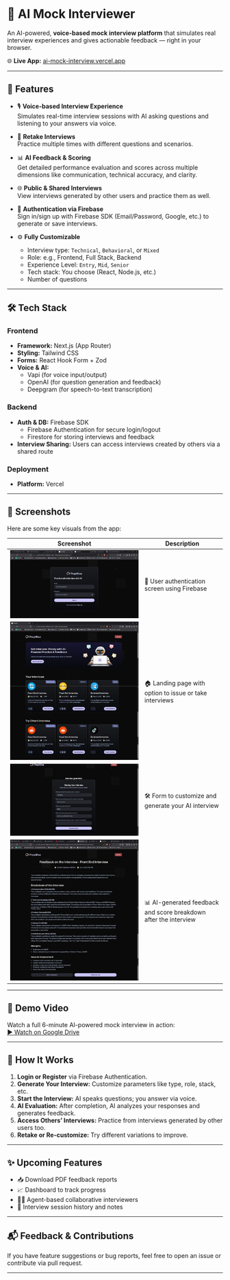 # 🎤 AI Mock Interviewer

An AI-powered, **voice-based mock interview platform** that simulates real interview experiences and gives actionable feedback — right in your browser.

🌐 **Live App:** [ai-mock-interview.vercel.app](https://ai-mock-interview-a8r3qg1s9-rudra-1509s-projects.vercel.app/interview)

---

## 🚀 Features

- 🎙️ **Voice-based Interview Experience**  
  Simulates real-time interview sessions with AI asking questions and listening to your answers via voice.

- 🔁 **Retake Interviews**  
  Practice multiple times with different questions and scenarios.

- 📊 **AI Feedback & Scoring**  
  Get detailed performance evaluation and scores across multiple dimensions like communication, technical accuracy, and clarity.

- 🌐 **Public & Shared Interviews**  
  View interviews generated by other users and practice them as well.

- 🔐 **Authentication via Firebase**  
  Sign in/sign up with Firebase SDK (Email/Password, Google, etc.) to generate or save interviews.

- ⚙️ **Fully Customizable**  
  - Interview type: `Technical`, `Behavioral`, or `Mixed`
  - Role: e.g., Frontend, Full Stack, Backend
  - Experience Level: `Entry`, `Mid`, `Senior`
  - Tech stack: You choose (React, Node.js, etc.)
  - Number of questions

---

## 🛠️ Tech Stack

### Frontend
- **Framework:** Next.js (App Router)
- **Styling:** Tailwind CSS
- **Forms:** React Hook Form + Zod
- **Voice & AI:**
  - Vapi (for voice input/output)
  - OpenAI (for question generation and feedback)
  - Deepgram (for speech-to-text transcription)

### Backend
- **Auth & DB:** Firebase SDK
  - Firebase Authentication for secure login/logout
  - Firestore for storing interviews and feedback
- **Interview Sharing:** Users can access interviews created by others via a shared route

### Deployment
- **Platform:** Vercel

---

## 📸 Screenshots

Here are some key visuals from the app:

| Screenshot | Description |
|------------|-------------|
| ![Sign In](./public/assets/sign-in.png) | 🔐 User authentication screen using Firebase |
| ![Home Page](./public//assets/land-page.png) | 🏠 Landing page with option to issue or take interviews |
| ![Issue Interview](./public/assets/issue-interview.png) | 🛠️ Form to customize and generate your AI interview |
| ![Evaluation](./public/assets/eval.png) | 📊 AI-generated feedback and score breakdown after the interview |

---

## 🎥 Demo Video

Watch a full 6-minute AI-powered mock interview in action:  
[▶️ Watch on Google Drive](https://drive.google.com/file/d/1qoblOX0HrSB5v2XxKTSn4pJBE4yVNvlD/view?usp=sharing)


---

## 🧠 How It Works

1. **Login or Register** via Firebase Authentication.
2. **Generate Your Interview:** Customize parameters like type, role, stack, etc.
3. **Start the Interview:** AI speaks questions; you answer via voice.
4. **AI Evaluation:** After completion, AI analyzes your responses and generates feedback.
5. **Access Others’ Interviews:** Practice from interviews generated by other users too.
6. **Retake or Re-customize:** Try different variations to improve.

---

## ✨ Upcoming Features

- 📥 Download PDF feedback reports
- 📈 Dashboard to track progress
- 🧑‍💻 Agent-based collaborative interviewers
- 💾 Interview session history and notes

---

## 📬 Feedback & Contributions

If you have feature suggestions or bug reports, feel free to open an issue or contribute via pull request.

---

